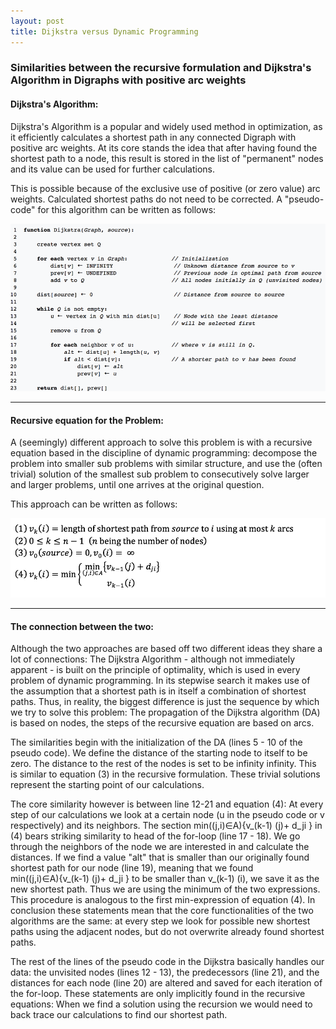 ```yaml
---
layout: post
title: Dijkstra versus Dynamic Programming
---
```


### Similarities between the recursive formulation and Dijkstra's Algorithm in Digraphs with positive arc weights
#### Dijkstra's Algorithm:
Dijkstra's Algorithm is a popular and widely used method in optimization, as it efficiently calculates a shortest path in any connected Digraph with positive arc weights. At its core stands the idea that after having found the shortest path to a node, this result is stored in the list of "permanent" nodes and its value can be used for further calculations.

This is possible because of the exclusive use of positive (or zero value) arc weights. Calculated shortest paths do not need to be corrected.
A "pseudo-code" for this algorithm can be written as follows:

![Pseudo-Code](/images/Pseudo-Code.png "Pseudo-Code")

***

#### Recursive equation for the Problem:
A (seemingly) different approach to solve this problem is with a recursive equation based in the discipline of dynamic programming: decompose the problem into smaller sub problems with similar structure, and use the (often trivial) solution of the smallest sub problem to consecutively solve larger and larger problems, until one arrives at the original question.

This approach can be written as follows:

![DP-Dijkstra](/images/DP-Dijkstra.png "DP-Dijkstra")

***

#### The connection between the two:

Although the two approaches are based off two different ideas they share a lot of connections: The Dijkstra Algorithm - although not immediately apparent - is built on the principle of optimality, which is used in every problem of dynamic programming. In its stepwise search it makes use of the assumption that a shortest path is in itself a combination of shortest paths. Thus, in reality, the biggest difference is just the sequence by which we try to solve this problem: The propagation of the Dijkstra algorithm (DA) is based on nodes, the steps of the recursive equation are based on arcs.

The similarities begin with the initialization of the DA (lines 5 - 10 of the pseudo code). We define the distance of the starting node to itself to be zero. The distance to the rest of the nodes is set to be infinity infinity. This is similar to equation (3) in the recursive formulation. These trivial solutions represent the starting point of our calculations.

The core similarity however is between line 12-21 and equation (4): At every step of our calculations we look at a certain node (u in the pseudo code or v respectively) and its neighbors. The section min((j,i)∈A)⁡{v_(k-1) (j)+ d_ji } in (4) bears striking similarity to head of the for-loop (line 17 - 18). We go through the neighbors of the node we are interested in and calculate the distances. If we find a value "alt" that is smaller than our originally found shortest path for our node (line 19), meaning that we found min((j,i)∈A)⁡{v_(k-1) (j)+ d_ji } to be smaller than v_(k-1) (i), we save it as the new shortest path. Thus we are using the minimum of the two expressions. This procedure is analogous to the first min-expression of equation (4). In conclusion these statements mean that the core functionalities of the two algorithms are the same: at every step we look for possible new shortest paths using the adjacent nodes, but do not overwrite already found shortest paths.

The rest of the lines of the pseudo code in the Dijkstra basically handles our data: the unvisited nodes (lines 12 - 13), the predecessors (line 21), and the distances for each node (line 20) are altered and saved for each iteration of the for-loop. These statements are only implicitly found in the recursive equations: When we find a solution using the recursion we would need to back trace our calculations to find our shortest path.
